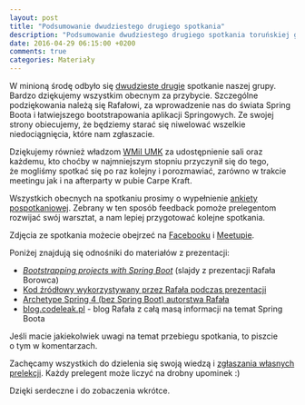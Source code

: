 ```yaml
---
layout: post
title: "Podsumowanie dwudziestego drugiego spotkania"
description: "Podsumowanie dwudziestego drugiego spotkania toruńskiej grupy użytkowników języka Java."
date: 2016-04-29 06:15:00 +0200
comments: true
categories: Materiały
---
```

W&nbsp;minioną środę odbyło się <a href="{{root_url}}/meeting/22/">dwudzieste drugie</a> spotkanie naszej grupy. Bardzo dziękujemy wszystkim obecnym za przybycie. Szczególne podziękowania należą się Rafałowi, za wprowadzenie nas do świata Spring Boota i łatwiejszego bootstrapowania aplikacji Springowych. Ze swojej strony obiecujemy, że będziemy starać się niwelować wszelkie niedociągnięcia, które nam zgłaszacie.

Dziękujemy również władzom <a href="https://www.mat.umk.pl" target="_blank">WMiI UMK</a> za&nbsp;udostępnienie sali oraz każdemu, kto choćby w&nbsp;najmniejszym stopniu przyczynił się do tego, że&nbsp;mogliśmy spotkać się po raz kolejny i&nbsp;porozmawiać, zarówno w&nbsp;trakcie meetingu jak i&nbsp;na afterparty w&nbsp;pubie Carpe Kraft.

Wszystkich obecnych na&nbsp;spotkaniu prosimy o&nbsp;wypełnienie <a href="http://bit.ly/22-spotkanie-Torun-JUG-ankieta" target="_blank">ankiety pospotkaniowej</a>. Zebrany w&nbsp;ten sposób feedback pomoże prelegentom rozwijać swój warsztat, a&nbsp;nam lepiej przygotować kolejne spotkania. <!--more-->

Zdjęcia ze spotkania możecie obejrzeć na&nbsp;<a href="https://www.facebook.com/tak.dla.juga.w.toruniu/photos/?tab=album&album_id=1753668268189992" target="_blank">Facebooku</a> i&nbsp;<a href="http://www.meetup.com/Torun-JUG/photos/26927052/" target="_blank">Meetupie</a>.

Poniżej znajdują się odnośniki do materiałów z&nbsp;prezentacji:
<ul>
	<li>
    <a href="{{root_url}}/materials/meetings/22/Bootstrapping_projects_with_Spring_Boot_by_Rafal_Borowiec.pdf" target="_blank">
      <em>Bootstrapping projects with Spring Boot</em></a> (slajdy z&nbsp;prezentacji Rafała Borowca)
  </li>
  <li>
    <a href="https://github.com/kolorobot/spring-boot-demo" target="_blank">Kod źródłowy wykorzystywany przez Rafała podczas prezentacji</a>
  </li>
  <li>
    <a href="https://github.com/kolorobot/spring-mvc-quickstart-archetype" target="_blank">Archetype Spring 4 (bez Spring Boot) autorstwa Rafała</a>
  </li>
  <li>
    <a href="http://blog.codeleak.pl" target="_blank">blog.codeleak.pl</a> - blog Rafała z całą masą informacji na temat Spring Boota
  </li>
</ul>

Jeśli macie jakiekolwiek uwagi na&nbsp;temat przebiegu spotkania, to&nbsp;piszcie o&nbsp;tym w&nbsp;komentarzach.

Zachęcamy wszystkich do dzielenia się swoją wiedzą i&nbsp;<a href="{{root_url}}/speakers/">zgłaszania własnych prelekcji</a>. Każdy prelegent może liczyć na drobny upominek :)

Dzięki serdeczne i&nbsp;do zobaczenia wkrótce.